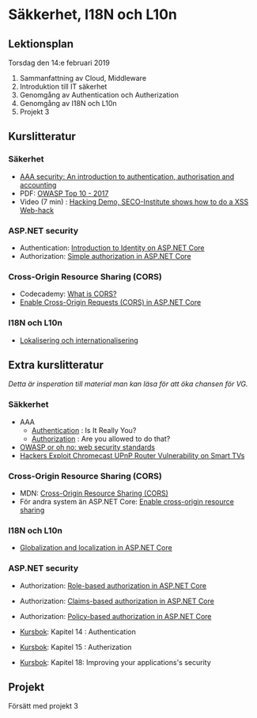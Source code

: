 # Säkkerhet, I18N och L10n

## Lektionsplan
Torsdag den 14:e februari 2019
1. Sammanfattning av Cloud, Middleware
1. Introduktion till IT säkerhet
1. Genomgång av Authentication och Autherization
1. Genomgång av I18N och L10n
1. Projekt 3

## Kurslitteratur
### Säkerhet
* [AAA security: An introduction to authentication, authorisation and accounting](https://codebots.com/app-development/aaa-security-an-introduction-to-authentication-authorisation-accounting)
* PDF: [OWASP Top 10 - 2017](https://www.owasp.org/images/7/72/OWASP_Top_10-2017_%28en%29.pdf.pdf)
* Video (7 min) : [Hacking Demo, SECO-Institute shows how to do a XSS Web-hack](https://www.youtube.com/watch?v=-RU0hD6IZAM)

### ASP.NET security
* Authentication: [Introduction to Identity on ASP.NET Core](https://docs.microsoft.com/en-us/aspnet/core/security/authentication/identity?view=aspnetcore-2.2&tabs=visual-studio)
* Authorization: [Simple authorization in ASP.NET Core](https://docs.microsoft.com/en-us/aspnet/core/security/authorization/simple?view=aspnetcore-2.2)

### Cross-Origin Resource Sharing (CORS)
- Codecademy: [What is CORS?](https://www.codecademy.com/articles/what-is-cors)
- [Enable Cross-Origin Requests (CORS) in ASP.NET Core](https://docs.microsoft.com/en-us/aspnet/core/security/cors?view=aspnetcore-2.2) 

### I18N och L10n
* [Lokalisering och internationalisering](https://www.w3.org/International/questions/qa-i18n)

## Extra kurslitteratur
*Detta är insperation till material man kan läsa för att öka chansen för VG.*

### Säkkerhet
* AAA
    * [Authentication](https://techterms.com/definition/authentication) : Is It Really You?
    * [Authorization](https://www.icann.org/news/blog/what-is-authorization-and-access-control) : Are you allowed to do that?
* [OWASP or oh no: web security standards](https://codebots.com/app-development/owasp-or-oh-no-web-security-standards)
* [Hackers Exploit Chromecast UPnP Router Vulnerability on Smart TVs](https://www.guru3d.com/news-story/hackers-exploit-chromecast-upnp-router-vulnerability-on-smart-tvs.html)

### Cross-Origin Resource Sharing (CORS)
- MDN: [Cross-Origin Resource Sharing (CORS)](https://developer.mozilla.org/en-US/docs/Web/HTTP/CORS)
- För andra system än ASP.NET Core: [Enable cross-origin resource sharing](https://enable-cors.org/)

### I18N och L10n
* [Globalization and localization in ASP.NET Core](https://docs.microsoft.com/en-us/aspnet/core/fundamentals/localization?view=aspnetcore-2.2)

### ASP.NET security
* Authorization: [Role-based authorization in ASP.NET Core](https://docs.microsoft.com/en-us/aspnet/core/security/authorization/roles?view=aspnetcore-2.2)
* Authorization: [Claims-based authorization in ASP.NET Core](https://docs.microsoft.com/en-us/aspnet/core/security/authorization/claims?view=aspnetcore-2.2)
* Authorization: [Policy-based authorization in ASP.NET Core](https://docs.microsoft.com/en-us/aspnet/core/security/authorization/policies?view=aspnetcore-2.2)

* [Kursbok](book.md): Kapitel 14 : Authentication
* [Kursbok](book.md): Kapitel 15 : Autherization
* [Kursbok](book.md): Kapitel 18: Improving your applications's security

## Projekt
Försätt med projekt 3